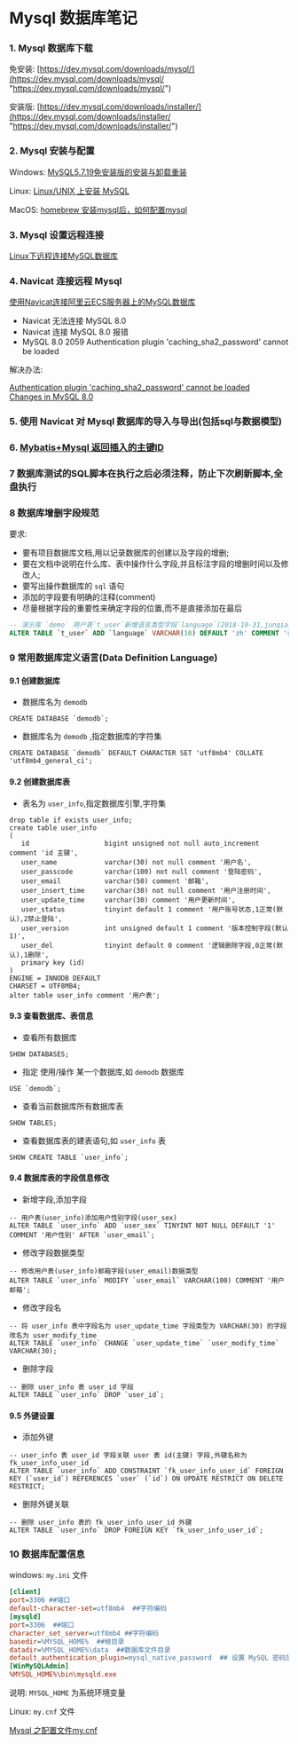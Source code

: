 # Mysql 数据库笔记  

### 1. Mysql 数据库下载  

免安装: [https://dev.mysql.com/downloads/mysql/](https://dev.mysql.com/downloads/mysql/ "https://dev.mysql.com/downloads/mysql/")  

安装版: [https://dev.mysql.com/downloads/installer/](https://dev.mysql.com/downloads/installer/ "https://dev.mysql.com/downloads/installer/")  



### 2. Mysql 安装与配置  

Windows: [MySQL5.7.19免安装版的安装与卸载重装](https://blog.csdn.net/Mrqiang9001/article/details/78070297 "https://blog.csdn.net/Mrqiang9001/article/details/78070297")  

Linux: [Linux/UNIX 上安装 MySQL](http://www.runoob.com/mysql/mysql-install.html "http://www.runoob.com/mysql/mysql-install.html")  

MacOS: [homebrew 安装mysql后，如何配置mysql](https://segmentfault.com/q/1010000000475470 "https://segmentfault.com/q/1010000000475470")  



### 3. Mysql 设置远程连接  

[Linux下远程连接MySQL数据库](https://www.jianshu.com/p/8fc90e518e2c "https://www.jianshu.com/p/8fc90e518e2c")  



### 4. Navicat 连接远程 Mysql  

[使用Navicat连接阿里云ECS服务器上的MySQL数据库](https://blog.csdn.net/nw_ningwang/article/details/76218997 "https://blog.csdn.net/nw_ningwang/article/details/76218997")  

- Navicat 无法连接 MySQL 8.0  
- Navicat 连接 MySQL 8.0 报错  
- MySQL 8.0 2059 Authentication plugin 'caching_sha2_password' cannot be loaded

解决办法:  

[Authentication plugin 'caching_sha2_password' cannot be loaded](https://stackoverflow.com/questions/49194719/authentication-plugin-caching-sha2-password-cannot-be-loaded)  
[Changes in MySQL 8.0](https://dev.mysql.com/doc/refman/8.0/en/upgrading-from-previous-series.html#upgrade-caching-sha2-password "https://dev.mysql.com/doc/refman/8.0/en/upgrading-from-previous-series.html#upgrade-caching-sha2-password")  


### 5. 使用 Navicat 对 Mysql 数据库的导入与导出(包括sql与数据模型)  



### 6. [Mybatis+Mysql 返回插入的主键ID](http://gonethen.iteye.com/blog/2323804 "http://gonethen.iteye.com/blog/2323804")      



### 7 数据库测试的SQL脚本在执行之后必须注释，防止下次刷新脚本,全盘执行    



### 8 数据库增删字段规范    

要求:   

- 要有项目数据库文档,用以记录数据库的创建以及字段的增删;  
- 要在文档中说明在什么库、表中操作什么字段,并且标注字段的增删时间以及修改人;  
- 要写出操作数据库的 `sql` 语句  
- 添加的字段要有明确的注释(comment)  
- 尽量根据字段的重要性来确定字段的位置,而不是直接添加在最后    

```sql
-- 演示库 `demo` 用户表`t_user`新增语言类型字段`language`(2018-10-31,junqiang.lu)
ALTER TABLE `t_user` ADD `language` VARCHAR(10) DEFAULT 'zh' COMMENT '语言类型简写,en:英文,zh:中文' AFTER `nickName`;
```



### 9 常用数据库定义语言(Data Definition Language)    

#### 9.1 创建数据库    

- 数据库名为 `demodb`

```mysql
CREATE DATABASE `demodb`;
```

- 数据库名为 `demodb` ,指定数据库的字符集  

```mysql
CREATE DATABASE `demodb` DEFAULT CHARACTER SET 'utf8mb4' COLLATE 'utf8mb4_general_ci';
```

#### 9.2 创建数据库表  

- 表名为 `user_info`,指定数据库引擎,字符集  

```mysql
drop table if exists user_info;
create table user_info
(
   id                   bigint unsigned not null auto_increment comment 'id 主键',
   user_name            varchar(30) not null comment '用户名',
   user_passcode        varchar(100) not null comment '登陆密码',
   user_email           varchar(50) comment '邮箱',
   user_insert_time     varchar(30) not null comment '用户注册时间',
   user_update_time     varchar(30) comment '用户更新时间',
   user_status          tinyint default 1 comment '用户账号状态,1正常(默认),2禁止登陆',
   user_version         int unsigned default 1 comment '版本控制字段(默认1)',
   user_del             tinyint default 0 comment '逻辑删除字段,0正常(默认),1删除',
   primary key (id)
)
ENGINE = INNODB DEFAULT
CHARSET = UTF8MB4;
alter table user_info comment '用户表';
```



#### 9.3  查看数据库、表信息    

- 查看所有数据库  

```mysql
SHOW DATABASES;
```

- 指定 使用/操作 某一个数据库,如 `demodb` 数据库  

```mysql
USE `demodb`;
```

- 查看当前数据库所有数据库表  

```mysql
SHOW TABLES;
```

- 查看数据库表的建表语句,如 `user_info` 表    

```mysql
SHOW CREATE TABLE `user_info`;
```



#### 9.4 数据库表的字段信息修改  

- 新增字段,添加字段  

```mysql
-- 用户表(user_info)添加用户性别字段(user_sex)
ALTER TABLE `user_info` ADD `user_sex` TINYINT NOT NULL DEFAULT '1' COMMENT '用户性别' AFTER `user_email`; 
```

- 修改字段数据类型  

```mysql
-- 修改用户表(user_info)邮箱字段(user_email)数据类型
ALTER TABLE `user_info` MODIFY `user_email` VARCHAR(100) COMMENT '用户邮箱';
```

- 修改字段名

```mysql
-- 将 user_info 表中字段名为 user_update_time 字段类型为 VARCHAR(30) 的字段改名为 user_modify_time
ALTER TABLE `user_info` CHANGE `user_update_time` `user_modify_time` VARCHAR(30); 
```

- 删除字段  

```mysql
-- 删除 user_info 表 user_id 字段
ALTER TABLE `user_info` DROP `user_id`;
```



#### 9.5 外键设置  

- 添加外键  

```mysql
-- user_info 表 user_id 字段关联 user 表 id(主键) 字段,外键名称为 fk_user_info_user_id
ALTER TABLE `user_info` ADD CONSTRAINT `fk_user_info_user_id` FOREIGN KEY (`user_id`) REFERENCES `user` (`id`) ON UPDATE RESTRICT ON DELETE RESTRICT;
```

- 删除外键关联  

```mysql
-- 删除 user_info 表的 fk_user_info_user_id 外键
ALTER TABLE `user_info` DROP FOREIGN KEY `fk_user_info_user_id`;
```



### 10 数据库配置信息  

windows: `my.ini` 文件  

```ini
[client]
port=3306 ##端口
default-character-set=utf8mb4  ##字符编码
[mysqld]
port=3306  ##端口
character_set_server=utf8mb4 ##字符编码
basedir=%MYSQL_HOME%  ##根目录
datadir=%MYSQL_HOME%\data  ##数据库文件目录
default_authentication_plugin=mysql_native_password  ## 设置 MySQL 密码加密方式
[WinMySQLAdmin]
%MYSQL_HOME%\bin\mysqld.exe

```

说明: `MYSQL_HOME` 为系统环境变量  

Linux: `my.cnf` 文件  

[Mysql 之配置文件my.cnf](http://blog.51cto.com/zhujiangtao/1296931 "http://blog.51cto.com/zhujiangtao/1296931")  









